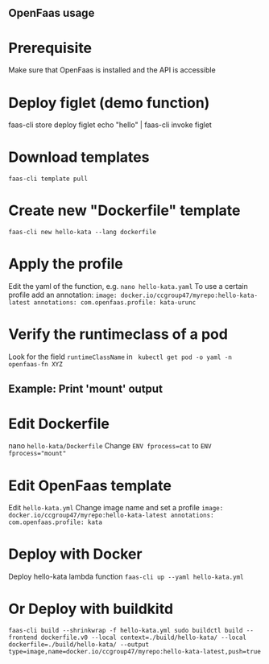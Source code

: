 ## OpenFaas usage


# Prerequisite
Make sure that OpenFaas is installed and the API is accessible


# Deploy figlet (demo function)
faas-cli store deploy figlet
echo "hello" | faas-cli invoke figlet


# Download templates
`
faas-cli template pull
`


# Create new "Dockerfile" template
`
faas-cli new hello-kata --lang dockerfile
`


# Apply the profile
Edit the yaml of the function, e.g. `nano hello-kata.yaml`
To use a certain profile add an annotation:
`
    image: docker.io/ccgroup47/myrepo:hello-kata-latest
    annotations:
      com.openfaas.profile: kata-urunc
`


# Verify the runtimeclass of a pod
Look for the field `runtimeClassName` in
` 
kubectl get pod -o yaml -n openfaas-fn XYZ
`


## Example: Print 'mount' output

# Edit Dockerfile
nano `hello-kata/Dockerfile`
Change `ENV fprocess=cat` to `ENV fprocess="mount"`

# Edit OpenFaas template
Edit `hello-kata.yml`
Change image name and set a profile
`
    image: docker.io/ccgroup47/myrepo:hello-kata-latest
    annotations:
      com.openfaas.profile: kata
`

# Deploy with Docker
Deploy hello-kata lambda function
`
faas-cli up --yaml hello-kata.yml
`

# Or Deploy with buildkitd
`
faas-cli build --shrinkwrap -f hello-kata.yml
sudo buildctl build --frontend dockerfile.v0 --local context=./build/hello-kata/ --local dockerfile=./build/hello-kata/ --output type=image,name=docker.io/ccgroup47/myrepo:hello-kata-latest,push=true
`

